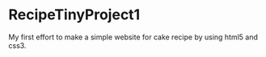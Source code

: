 # RecipeTinyProject1

My first effort to make a simple website for cake recipe by using html5 and css3.

